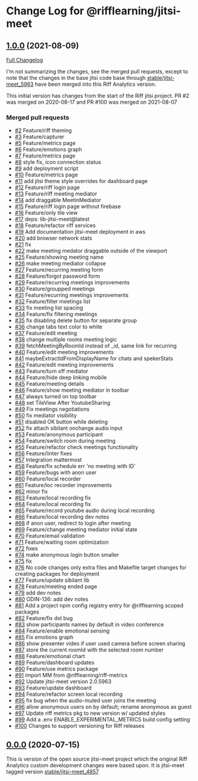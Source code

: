 # Change Log for @rifflearning/jitsi-meet

## [1.0.0](https://github.com/rifflearning/jitsi-meet/tree/v1.0.0) (2021-08-09)
[Full Changelog](https://github.com/rifflearningjitsi-meet/compare/v0.0.0...v1.0.0)

I'm not summarizing the changes, see the merged pull requests, except to note
that the changes in the base jitsi code base through [stable/jitsi-meet_5963](https://github.com/jitsi/jitsi-meet/tree/stable/jitsi-meet_5963)
have been merged into this Riff Analytics version.

This initial version has changes from the start of the Riff jitsi project.
PR #2 was merged on 2020-08-17 and PR #100 was merged on 2021-08-07

### Merged pull requests

- [\#2](https://github.com/rifflearning/jitsi-meet/pull/2) Feature/riff theming
- [\#3](https://github.com/rifflearning/jitsi-meet/pull/3) Feature/capturer
- [\#5](https://github.com/rifflearning/jitsi-meet/pull/5) Feature/metrics page
- [\#6](https://github.com/rifflearning/jitsi-meet/pull/6) Feature/emotions graph
- [\#7](https://github.com/rifflearning/jitsi-meet/pull/7) Feature/metrics page
- [\#8](https://github.com/rifflearning/jitsi-meet/pull/8) style fix, icon connection status
- [\#9](https://github.com/rifflearning/jitsi-meet/pull/9) add deployment script
- [\#10](https://github.com/rifflearning/jitsi-meet/pull/10) Feature/metrics page
- [\#11](https://github.com/rifflearning/jitsi-meet/pull/11) add jitsi theme style overrides for dashboard page
- [\#12](https://github.com/rifflearning/jitsi-meet/pull/12) Feature/riff login page
- [\#13](https://github.com/rifflearning/jitsi-meet/pull/13) Feature/riff meeting mediator
- [\#14](https://github.com/rifflearning/jitsi-meet/pull/14) add draggable MeetinMediator
- [\#15](https://github.com/rifflearning/jitsi-meet/pull/15) Feature/riff login page without firebase
- [\#16](https://github.com/rifflearning/jitsi-meet/pull/16) Feature/only tile view
- [\#17](https://github.com/rifflearning/jitsi-meet/pull/17) deps: lib-jitsi-meet@latest
- [\#18](https://github.com/rifflearning/jitsi-meet/pull/18) Feature/refactor riff services
- [\#19](https://github.com/rifflearning/jitsi-meet/pull/19) Add documentation jitsi-meet deployment in aws
- [\#20](https://github.com/rifflearning/jitsi-meet/pull/20) add browser network stats
- [\#21](https://github.com/rifflearning/jitsi-meet/pull/21) fix
- [\#22](https://github.com/rifflearning/jitsi-meet/pull/22) make meeting medator draggable outside of the viewport
- [\#25](https://github.com/rifflearning/jitsi-meet/pull/25) Feature/showing meeting name
- [\#26](https://github.com/rifflearning/jitsi-meet/pull/26) make meeting mediator collapse
- [\#27](https://github.com/rifflearning/jitsi-meet/pull/27) Feature/recurring meeting form
- [\#28](https://github.com/rifflearning/jitsi-meet/pull/28) Feature/forgot password form
- [\#29](https://github.com/rifflearning/jitsi-meet/pull/29) Feature/recurring meetings improvements
- [\#30](https://github.com/rifflearning/jitsi-meet/pull/30) Feature/groupped meetings
- [\#31](https://github.com/rifflearning/jitsi-meet/pull/31) Feature/recurring meetings improvements
- [\#32](https://github.com/rifflearning/jitsi-meet/pull/32) Feature/filter meetings list
- [\#33](https://github.com/rifflearning/jitsi-meet/pull/33) fix meeting list spacing
- [\#34](https://github.com/rifflearning/jitsi-meet/pull/34) Feature/fix filtering meetings
- [\#35](https://github.com/rifflearning/jitsi-meet/pull/35) fix disabling delete button for separate group
- [\#36](https://github.com/rifflearning/jitsi-meet/pull/36) change tabs text color to white
- [\#37](https://github.com/rifflearning/jitsi-meet/pull/37) Feature/edit meeting
- [\#38](https://github.com/rifflearning/jitsi-meet/pull/38) change multiple rooms meeting logic
- [\#39](https://github.com/rifflearning/jitsi-meet/pull/39) fetchMeetingByRoomId instead of \_id, same link for recurring
- [\#40](https://github.com/rifflearning/jitsi-meet/pull/40) Feature/edit meeting improvements
- [\#41](https://github.com/rifflearning/jitsi-meet/pull/41) maybeExtractIdFromDisplayName for chats and spekerStats
- [\#42](https://github.com/rifflearning/jitsi-meet/pull/42) Feature/edit meeting improvements
- [\#43](https://github.com/rifflearning/jitsi-meet/pull/43) Feature/turn off mediator
- [\#44](https://github.com/rifflearning/jitsi-meet/pull/44) Feature/hide deep linking mobile
- [\#45](https://github.com/rifflearning/jitsi-meet/pull/45) Feature/meeting details
- [\#46](https://github.com/rifflearning/jitsi-meet/pull/46) Feature/show meeting mediator in toolbar
- [\#47](https://github.com/rifflearning/jitsi-meet/pull/47) always turned on top toolbar
- [\#48](https://github.com/rifflearning/jitsi-meet/pull/48) set TileView After YoutubeSharing
- [\#49](https://github.com/rifflearning/jitsi-meet/pull/49) Fix meetings negotiations
- [\#50](https://github.com/rifflearning/jitsi-meet/pull/50) fix mediator visibility
- [\#51](https://github.com/rifflearning/jitsi-meet/pull/51) disabled OK button while deleting
- [\#52](https://github.com/rifflearning/jitsi-meet/pull/52) fix attach sibilant onchange audio input
- [\#53](https://github.com/rifflearning/jitsi-meet/pull/53) Feature/anonymous participant
- [\#54](https://github.com/rifflearning/jitsi-meet/pull/54) Feature/switch room during meeting
- [\#55](https://github.com/rifflearning/jitsi-meet/pull/55) Feature/refactor check meetings functionality
- [\#56](https://github.com/rifflearning/jitsi-meet/pull/56) Feature/linter fixes
- [\#57](https://github.com/rifflearning/jitsi-meet/pull/57) Integration mattermost
- [\#58](https://github.com/rifflearning/jitsi-meet/pull/58) Feature/fix schedule err 'no meeting with ID'
- [\#59](https://github.com/rifflearning/jitsi-meet/pull/59) Feature/bugs with anon user
- [\#60](https://github.com/rifflearning/jitsi-meet/pull/60) Feature/local recorder
- [\#61](https://github.com/rifflearning/jitsi-meet/pull/61) Feature/loc recorder improvements
- [\#62](https://github.com/rifflearning/jitsi-meet/pull/62) minor fix
- [\#63](https://github.com/rifflearning/jitsi-meet/pull/63) Feature/local recording fix
- [\#64](https://github.com/rifflearning/jitsi-meet/pull/64) Feature/local recording fix
- [\#65](https://github.com/rifflearning/jitsi-meet/pull/65) Feature/record youtube audio during local recording
- [\#66](https://github.com/rifflearning/jitsi-meet/pull/66) Feature/local recording dev notes
- [\#68](https://github.com/rifflearning/jitsi-meet/pull/68) if anon user, redirect to login after meeting
- [\#69](https://github.com/rifflearning/jitsi-meet/pull/69) Feature/change meeting mediator initial state
- [\#70](https://github.com/rifflearning/jitsi-meet/pull/70) Feature/email validation
- [\#71](https://github.com/rifflearning/jitsi-meet/pull/71) Feature/waiting room optimization
- [\#72](https://github.com/rifflearning/jitsi-meet/pull/72) fixes
- [\#74](https://github.com/rifflearning/jitsi-meet/pull/74) make anonymous login button smaller
- [\#75](https://github.com/rifflearning/jitsi-meet/pull/75) fix
- [\#76](https://github.com/rifflearning/jitsi-meet/pull/76) No code changes only extra files and Makefile target changes for creating packages for deployment
- [\#77](https://github.com/rifflearning/jitsi-meet/pull/77) Feature/update sibilant lib
- [\#78](https://github.com/rifflearning/jitsi-meet/pull/78) Feature/meeting ended page
- [\#79](https://github.com/rifflearning/jitsi-meet/pull/79) add dev notes
- [\#80](https://github.com/rifflearning/jitsi-meet/pull/80) ODIN-136: add dev notes
- [\#81](https://github.com/rifflearning/jitsi-meet/pull/81) Add a project npm config registry entry for @rifflearning scoped packages
- [\#82](https://github.com/rifflearning/jitsi-meet/pull/82) Feature/fix dst bug
- [\#83](https://github.com/rifflearning/jitsi-meet/pull/83) show participants names by default in video conference
- [\#84](https://github.com/rifflearning/jitsi-meet/pull/84) Feature/enable emotional sensing
- [\#85](https://github.com/rifflearning/jitsi-meet/pull/85) Fix emotions graph
- [\#86](https://github.com/rifflearning/jitsi-meet/pull/86) show presenter video if user used camera before screen sharing
- [\#87](https://github.com/rifflearning/jitsi-meet/pull/87) store the current roomId with the selected room number
- [\#88](https://github.com/rifflearning/jitsi-meet/pull/88) Feature/emotional chart
- [\#89](https://github.com/rifflearning/jitsi-meet/pull/89) Feature/dashboard updates
- [\#90](https://github.com/rifflearning/jitsi-meet/pull/90) Feature/use metrics package
- [\#91](https://github.com/rifflearning/jitsi-meet/pull/91) import MM from @rifflearning/riff-metrics
- [\#92](https://github.com/rifflearning/jitsi-meet/pull/92) Update jitsi-meet version 2.0.5963
- [\#93](https://github.com/rifflearning/jitsi-meet/pull/93) Feature/update dashboard
- [\#94](https://github.com/rifflearning/jitsi-meet/pull/94) Feature/refactor screen local recording
- [\#95](https://github.com/rifflearning/jitsi-meet/pull/95) fix bug when the audio-muted user joins the meeting
- [\#96](https://github.com/rifflearning/jitsi-meet/pull/96) allow anonymous users on by default; rename anonymous as guest
- [\#97](https://github.com/rifflearning/jitsi-meet/pull/97) Update riff metrics pkg to new version w/ updated styles
- [\#99](https://github.com/rifflearning/jitsi-meet/pull/99) Add a .env ENABLE_EXPERIMENTAL_METRICS build config setting
- [\#100](https://github.com/rifflearning/jitsi-meet/pull/100) Changes to support versioning for Riff releases


## [0.0.0](https://github.com/rifflearning/jitsi-meet/tree/v0.0.0) (2020-07-15)

This is version of the open source jitsi-meet project which the original Riff Analytics
custom development changes were based upon.
It is jitsi-meet tagged version [stable/jitsi-meet_4857](https://github.com/jitsi/jitsi-meet/tree/stable/jitsi-meet_4857)

